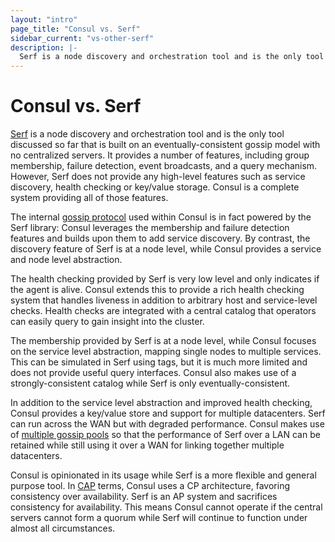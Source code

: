 ```yaml
---
layout: "intro"
page_title: "Consul vs. Serf"
sidebar_current: "vs-other-serf"
description: |-
  Serf is a node discovery and orchestration tool and is the only tool discussed so far that is built on an eventually-consistent gossip model with no centralized servers. It provides a number of features, including group membership, failure detection, event broadcasts, and a query mechanism. However, Serf does not provide any high-level features such as service discovery, health checking or key/value storage. Consul is a complete system providing all of those features.
---
```


# Consul vs. Serf

[Serf](https://www.serfdom.io) is a node discovery and orchestration tool and is the only
tool discussed so far that is built on an eventually-consistent gossip model
with no centralized servers. It provides a number of features, including group
membership, failure detection, event broadcasts, and a query mechanism. However,
Serf does not provide any high-level features such as service discovery, health
checking or key/value storage. Consul is a complete system providing all of those
features. 

The internal [gossip protocol](/docs/internals/gossip.html) used within Consul is in
fact powered by the Serf library: Consul leverages the membership and failure detection
features and builds upon them to add service discovery. By contrast, the discovery
feature of Serf is at a node level, while Consul provides a service and node level
abstraction.

The health checking provided by Serf is very low level and only indicates if the
agent is alive. Consul extends this to provide a rich health checking system
that handles liveness in addition to arbitrary host and service-level checks.
Health checks are integrated with a central catalog that operators can easily
query to gain insight into the cluster.

The membership provided by Serf is at a node level, while Consul focuses
on the service level abstraction, mapping single nodes to multiple services.
This can be simulated in Serf using tags, but it is much more limited and does
not provide useful query interfaces. Consul also makes use of a strongly-consistent
catalog while Serf is only eventually-consistent.

In addition to the service level abstraction and improved health checking,
Consul provides a key/value store and support for multiple datacenters.
Serf can run across the WAN but with degraded performance. Consul makes use
of [multiple gossip pools](/docs/internals/architecture.html) so that
the performance of Serf over a LAN can be retained while still using it over
a WAN for linking together multiple datacenters.

Consul is opinionated in its usage while Serf is a more flexible and
general purpose tool. In [CAP](https://en.wikipedia.org/wiki/CAP_theorem) terms,
Consul uses a CP architecture, favoring consistency over availability. Serf is an
AP system and sacrifices consistency for availability. This means Consul cannot
operate if the central servers cannot form a quorum while Serf will continue to
function under almost all circumstances.
